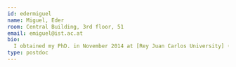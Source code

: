 ```yaml
---
id: edermiguel
name: Miguel, Eder
room: Central Building, 3rd floor, 51
email: emiguel@ist.ac.at
bio:
  I obtained my PhD. in November 2014 at [Rey Juan Carlos University] (http://www.urjc.es/) as part of the [Modeling and Virtual Reality Group] (http://www.gmrv.es/), where I worked on modeling and estimation of hyperelasticity and deformation models. My PhD. mentor was [Miguel A. Otaduy] (http://www.gmrv.es/~motaduy/). Previously I also worked on algorithms for contact simulation between rigid and deformable bodies. My research focuses on physically-based simulation (including data-driven approaches) and its application to computational design and digital fabrication.
type: postdoc
---
```

